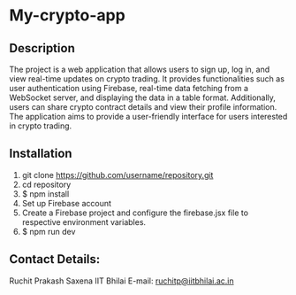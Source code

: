 # My-crypto-app

## Description

The project is a web application that allows users to sign up, log in, and view real-time updates on crypto trading. It provides functionalities such as user authentication using Firebase, real-time data fetching from a WebSocket server, and displaying the data in a table format. Additionally, users can share crypto contract details and view their profile information. The application aims to provide a user-friendly interface for users interested in crypto trading.


## Installation

1. git clone https://github.com/username/repository.git
2. cd repository
3. $ npm install
4. Set up Firebase account
5. Create a Firebase project and configure the firebase.jsx file to respective environment variables.
6. $ npm run dev


## Contact  Details:
Ruchit Prakash Saxena
IIT Bhilai
E-mail: ruchitp@iitbhilai.ac.in
